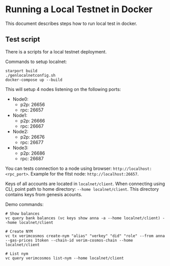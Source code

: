 # Running a Local Testnet in Docker

This document describes steps how to run local test in docker.

## Test script

There is a scripts for a local testnet deployment.

Commands to setup localnet:

```
starport build
./genlocalnetconfig.sh
docker-compose up --build
```

This will setup 4 nodes listening on the following ports:

- Node0:
    - p2p: 26656
    - rpc: 26657
- Node1:
    - p2p: 26666
    - rpc: 26667
- Node2:
    - p2p: 26676
    - rpc: 26677
- Node3:
    - p2p: 26686
    - rpc: 26687

You can tests connection to a node using browser: `http://localhost:<rpc_port>`. Example for the fitst node: `http://localhost:26657`.

Keys of all accounts are located in `localnet/client`. When connecting using CLI, point path to home directory: `--home localnet/client`. This directory contains keys from genesis acounts.

Demo commands:

```
# Show balances
vc query bank balances (vc keys show anna -a --home localnet/client) --home localnet/client

# Create NYM
vc tx verimcosmos create-nym "alias" "verkey" "did" "role" --from anna --gas-prices 1token --chain-id verim-cosmos-chain --home localnet/client

# List nym
vc query verimcosmos list-nym --home localnet/client
```
